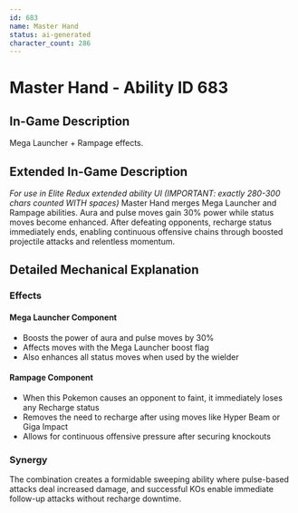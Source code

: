 ```yaml
---
id: 683
name: Master Hand
status: ai-generated
character_count: 286
---
```


# Master Hand - Ability ID 683

## In-Game Description
Mega Launcher + Rampage effects.

## Extended In-Game Description
*For use in Elite Redux extended ability UI (IMPORTANT: exactly 280-300 chars counted WITH spaces)*
Master Hand merges Mega Launcher and Rampage abilities. Aura and pulse moves gain 30% power while status moves become enhanced. After defeating opponents, recharge status immediately ends, enabling continuous offensive chains through boosted projectile attacks and relentless momentum.

## Detailed Mechanical Explanation

### Effects

#### Mega Launcher Component
- Boosts the power of aura and pulse moves by 30%
- Affects moves with the Mega Launcher boost flag
- Also enhances all status moves when used by the wielder

#### Rampage Component  
- When this Pokemon causes an opponent to faint, it immediately loses any Recharge status
- Removes the need to recharge after using moves like Hyper Beam or Giga Impact
- Allows for continuous offensive pressure after securing knockouts

### Synergy
The combination creates a formidable sweeping ability where pulse-based attacks deal increased damage, and successful KOs enable immediate follow-up attacks without recharge downtime.